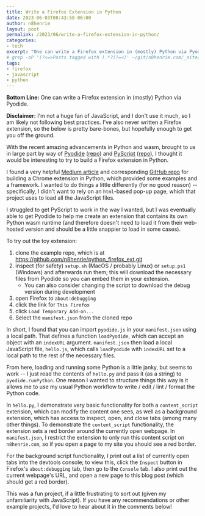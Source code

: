 ```yaml
---
title: Write a Firefox Extension in Python
date: 2023-06-03T08:43:58-06:00
author: n8henrie
layout: post
permalink: /2023/06/write-a-firefox-extension-in-python/
categories:
- tech
excerpt: "One can write a Firefox extension in (mostly) Python via Pyodide."
# grep -oP '(?<=>Posts tagged with ).*?(?=<)' ~/git/n8henrie.com/_site/tags/index.html | sk --layout=reverse -m | pbcopy
tags:
- firefox
- javascript
- python
---
```

**Bottom Line:** One can write a Firefox extension in (mostly) Python via Pyodide.
<!--more-->

**Disclaimer:** I'm not a huge fan of JavaScript, and I don't use it much, so I
am likely not following best practices. I've also never written a Firefox
extension, so the below is pretty bare-bones, but hopefully enough to get you
off the ground.

With the recent amazing advancements in Python and wasm, brought to us in
large part by way of [Pyodide] ([repo][2]) and [PyScript] ([repo][3]), I
thought it would be interesting to try to build a Firefox extension in Python.

I found a very helpful [Medium article][0] and corresponding [GitHub repo][1]
for building a Chrome extension in Python, which provided some examples and a
framework. I wanted to do things a little differently (for no good reason) --
specifically, I didn't want to rely on an `html`-based pop-up page, which that
project uses to load all the JavaScript files.

I struggled to get PyScript to work in the way I wanted, but I was eventually
able to get Pyodide to help me create an extension that contains its own Python
wasm runtime (and therefore doesn't need to load it from their web-hosted
version and should be a little snappier to load in some cases).

To try out the toy extension:
1. clone the example repo, which is at <https://github.com/n8henrie/python_firefox_ext.git>
1. inspect (for safety) `setup.sh` (MacOS / probably Linux) or `setup.ps1`
   (Windows) and afterwards run them; this will download the necessary files
   from Pyodide so you can embed them in your extension.
    - You can also consider changing the script to download the debug version
      during development
3. open Firefox to `about:debugging`
4. click the link for `This Firefox`
5. click `Load Temporary Add-on...`
6. Select the `manifest.json` from the cloned repo

In short, I found that you can import `pyodide.js` in your `manifest.json`
using a local path. That defines a function `loadPyodide`, which can accept an
object with an `indexURL` argument. `manifest.json` then load a local
JavaScript file, `hello.js`, which calls `loadPyodide` with `indexURL` set to
a local path to the rest of the necessary files.

From here, loading and running some Python is a little janky, but seems to work
-- I just read the contents of `hello.py` and pass it (as a string) to
`pyodide.runPython`. One reason I wanted to structure things this way is it
allows me to use my usual Python workflow to write / edit / lint / format the
Python code.

In `hello.py`, I demonstrate very basic functionality for both a
`content_script` extension, which can modify the content one sees, as well as a
background extension, which has access to inspect, open, and close tabs (among
many other things). To demonstrate the `content_script` functionality, the
extension sets a red border around the currently open webpage. In
`manifest.json`, I restrict the extension to only run this content script on
`n8henrie.com`, so if you open a page to my site you should see a red border.

For the background script functionality, I print out a list of currently open
tabs into the devtools console; to view this, click the `Inspect` button in
Firefox's `about:debugging` tab, then go to the `Console` tab. I also print out
the current webpage's URL, and open a new page to this blog post (which should
get a red border).

This was a fun project, if a little frustrating to sort out (given my
unfamiliarity with JavaScript). If you have any recommendations or other
example projects, I'd love to hear about it in the comments below!

[0]: https://medium.com/pythoniq/write-chrome-extensions-in-python-6c6b0e2e1573
[1]: https://github.com/PFython/pyscript-local-runtime
[Pyodide]: https://pyodide.org/en/stable/
[2]: https://github.com/pyodide/pyodide/
[3]: https://github.com/pyscript/pyscript
[PyScript]: https://pyscript.net/
[4]: https://github.com/n8henrie/python_firefox_ext.git
